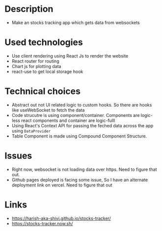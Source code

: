 # Description
- Make an stocks tracking app which gets data from websockets

# Used technologies
- Use client rendering using React Js to render the website
- React router for routing
- Chart js for plotting data
- react-use to get local storage hook


# Technical choices
- Abstract out not UI related logic to custom hooks. So there are hooks like useWebSocket to fetch the data
- Code strucutre is using component/container. Components are logic-less react components and container are logic-fulll
- Using React's Context API for passing the feched data across the app using `DataProvider`
- Table Component is made using Compound Component Structure.

# Issues
- Right now, websocket is not loading data over https. Need to figure that out.
- Github pages deployed is facing some issue, So I have an alternate deployment link on vercel. Need to figure that out

# Links
- https://harish-aka-shivi.github.io/stocks-tracker/
- https://stocks-tracker.now.sh/
